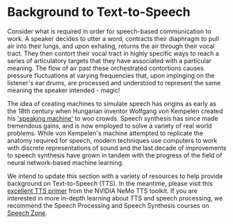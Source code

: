 # Background to Text-to-Speech

Consider what is required in order for speech-based communication to work. A speaker decides to utter a word, contracts their diaphragm to pull air into their lungs, and upon exhaling, returns the air through their vocal tract. They then contort their vocal tract in highly specific ways to reach a series of articulatory targets that they have associated with a particular meaning. The flow of air past these orchestrated contortions causes pressure fluctuations at varying frequencies that, upon impinging on the listener's ear drums, are processed and understood to represent the same meaning the speaker intended - magic!

The idea of creating machines to simulate speech has origins as early as the 18th century when Hungarian inventor Wolfgang von Kempelen created his ['speaking machine'](https://www.youtube.com/watch?v=k_YUB_S6Gpo) to woo crowds. Speech synthesis has since made tremendous gains, and is now employed to solve a variety of real world problems. While von Kempelen's machine attempted to replicate the anatomy required for speech, modern techniques use computers to work with discrete representations of sound and the last decade of improvements to speech synthesis have grown in tandem with the progress of the field of neural network-based machine learning.

We intend to update this section with a variety of resources to help provide background on Text-to-Speech (TTS). In the meantime, please visit this [excellent TTS primer](https://github.com/NVIDIA/NeMo/blob/stable/tutorials/tts/NeMo_TTS_Primer.ipynb) from the NVIDIA NeMo TTS toolkit. If you are interested in more in-depth learning about TTS and speech processing, we recommend the Speech Processing and Speech Synthesis courses on [Speech Zone](https://speech.zone/).
